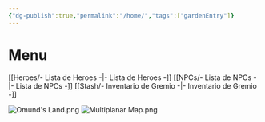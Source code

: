 ```yaml
---
{"dg-publish":true,"permalink":"/home/","tags":["gardenEntry"]}
---
```


# Menu
[[Heroes/- Lista de Heroes -\|- Lista de Heroes -]]
[[NPCs/- Lista de NPCs -\|- Lista de NPCs -]]
[[Stash/- Inventario de Gremio -\|- Inventario de Gremio -]]


![Omund's Land.png](/img/user/Omund's%20Land.png)
![Multiplanar Map.png](/img/user/Multiplanar%20Map.png)
